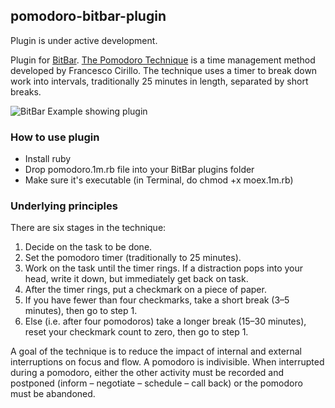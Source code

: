 ## pomodoro-bitbar-plugin

Plugin is under active development.

Plugin for [BitBar](https://github.com/matryer/bitbar).
[The Pomodoro Technique](https://en.wikipedia.org/wiki/Pomodoro_Technique) is a time management method developed by Francesco Cirillo. The technique uses a timer to break down work into intervals, traditionally 25 minutes in length, separated by short breaks.

![BitBar Example showing plugin](https://raw.github.com/romankrasavtsev/pomodoro-bitbar-plugin/master/pomodoro-bitbar-plugin.png)

### How to use plugin
 - Install ruby
 - Drop pomodoro.1m.rb file into your BitBar plugins folder
 - Make sure it's executable (in Terminal, do chmod +x moex.1m.rb)


### Underlying principles
There are six stages in the technique:

 1. Decide on the task to be done.
 2. Set the pomodoro timer (traditionally to 25 minutes).
 3. Work on the task until the timer rings. If a distraction pops into your head, write it down, but immediately get back on task.
 4. After the timer rings, put a checkmark on a piece of paper.
 5. If you have fewer than four checkmarks, take a short break (3–5 minutes), then go to step 1.
 6. Else (i.e. after four pomodoros) take a longer break (15–30 minutes), reset your checkmark count to zero, then go to step 1.

A goal of the technique is to reduce the impact of internal and external interruptions on focus and flow. A pomodoro is indivisible. When interrupted during a pomodoro, either the other activity must be recorded and postponed (inform – negotiate – schedule – call back) or the pomodoro must be abandoned.
